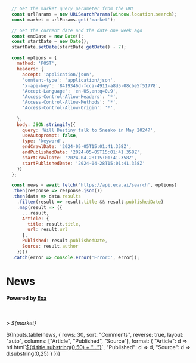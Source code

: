 ```js
  // Get the market query parameter from the URL
  const urlParams = new URLSearchParams(window.location.search);
  const market = urlParams.get('market');

  // Get the current date and the date one week ago
  const endDate = new Date();
  const startDate = new Date();
  startDate.setDate(startDate.getDate() - 7);

  const options = {
    method: 'POST',
    headers: {
      accept: 'application/json',
      'content-type': 'application/json',
      'x-api-key': '8419346d-fcca-4911-a8d5-08cbe5f51778',
      'Accept-Language': 'en-US,en;q=0.9',
      'Access-Control-Allow-Headers': '*',
      'Access-Control-Allow-Methods': '*',
      'Access-Control-Allow-Origin': '*',
 
    },
    body: JSON.stringify({
      query: 'Will Destiny talk to Sneako in May 2024?',
      useAutoprompt: false,
      type: 'keyword',
      endCrawlDate: '2024-05-05T15:01:41.358Z',
      endPublishedDate: '2024-05-05T15:01:41.358Z',
      startCrawlDate: '2024-04-28T15:01:41.358Z',
      startPublishedDate: '2024-04-28T15:01:41.358Z'
    })
  };

  const news = await fetch('https://api.exa.ai/search', options)
  .then(response => response.json())
  .then(data => data.results
    .filter(result => result.title && result.publishedDate)
    .map(result => ({
      ...result,
      Article: {
        title: result.title,
        url: result.url
      },
      Published: result.publishedDate,
      Source: result.author
    })))
  .catch(error => console.error('Error:', error));
```

<div>
  <h1>News</h1>
  <h4>Powered by <a href="https://exa.ai" target="_blank">Exa</a></h4>
  <br />
  <p>> <i>${market}</i></p>
  <div>
      ${Inputs.table(news, {
      rows: 30, 
      sort: "Comments", 
      reverse: true,
      layout: "auto",
      columns: ["Article", "Published", "Source"],
      format: {
        "Article": d => htl.html`<a href="${d.url}" target="_blank">${d.title.substring(0,50) + "..."}</a>`,
        "Published": d => d,
        "Source": d => d.substring(0,25)
      }
    })}
  </div>
</div>